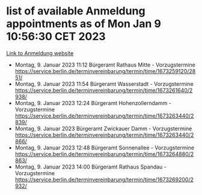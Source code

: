 # list of available Anmeldung appointments as of Mon Jan  9 10:56:30 CET 2023
[Link to Anmeldung website](https://service.berlin.de/terminvereinbarung/termin/tag.php?termin=0&anliegen[]=120686&dienstleisterlist=122210,122217,327316,122219,327312,122227,327314,122231,327346,122243,327348,122252,329742,122260,329745,122262,329748,122254,329751,122271,327278,122273,327274,122277,327276,330436,122280,327294,122282,327290,122284,327292,327539,122291,327270,122285,327266,122286,327264,122296,327268,150230,329760,122301,327282,122297,327286,122294,327284,122312,329763,122314,329775,122304,327330,122311,327334,122309,327332,122281,327352,122279,329772,122276,327324,122274,327326,122267,329766,122246,327318,122251,327320,122257,327322,122208,327298,122226,327300,121362,121364&herkunft=http%3A%2F%2Fservice.berlin.de%2Fdienstleistung%2F120686%2F)
- Montag, 9. Januar 2023 11:12 Bürgeramt Rathaus Mitte - Vorzugstermine https://service.berlin.de/terminvereinbarung/termin/time/1673259120/2851/
- Montag, 9. Januar 2023 11:54 Bürgeramt Wasserstadt - Vorzugstermine https://service.berlin.de/terminvereinbarung/termin/time/1673261640/2938/
- Montag, 9. Januar 2023 12:24 Bürgeramt Hohenzollerndamm - Vorzugstermine https://service.berlin.de/terminvereinbarung/termin/time/1673263440/2839/
- Montag, 9. Januar 2023  Bürgeramt Zwickauer Damm - Vorzugstermine https://service.berlin.de/terminvereinbarung/termin/time/1673263440/2866/
- Montag, 9. Januar 2023 12:48 Bürgeramt Sonnenallee - Vorzugstermine https://service.berlin.de/terminvereinbarung/termin/time/1673264880/2863/
- Montag, 9. Januar 2023 14:00 Bürgeramt Rathaus Spandau - Vorzugstermine https://service.berlin.de/terminvereinbarung/termin/time/1673269200/2932/
